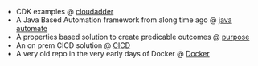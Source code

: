 - CDK examples @ [cloudadder](https://github.com/cloudadder)
- A Java Based Automation framework from along time ago @ [java automate](https://github.com/tinytelly/java-automate)
- A properties based solution to create predicable outcomes @ [purpose](https://github.com/tinytelly/purpose)
- An on prem CICD solution @ [CICD](https://github.com/tinytelly/cicd)
- A very old repo in the very early days of Docker @ [Docker](https://github.com/tinytelly/docker-sybase)
